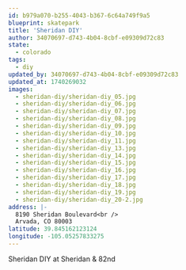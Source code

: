 ```yaml
---
id: b979a070-b255-4043-b367-6c64a749f9a5
blueprint: skatepark
title: 'Sheridan DIY'
author: 34070697-d743-4b04-8cbf-e09309d72c83
state:
  - colorado
tags:
  - diy
updated_by: 34070697-d743-4b04-8cbf-e09309d72c83
updated_at: 1740269032
images:
  - sheridan-diy/sheridan-diy_05.jpg
  - sheridan-diy/sheridan-diy_06.jpg
  - sheridan-diy/sheridan-diy_07.jpg
  - sheridan-diy/sheridan-diy_08.jpg
  - sheridan-diy/sheridan-diy_09.jpg
  - sheridan-diy/sheridan-diy_10.jpg
  - sheridan-diy/sheridan-diy_11.jpg
  - sheridan-diy/sheridan-diy_13.jpg
  - sheridan-diy/sheridan-diy_14.jpg
  - sheridan-diy/sheridan-diy_15.jpg
  - sheridan-diy/sheridan-diy_16.jpg
  - sheridan-diy/sheridan-diy_17.jpg
  - sheridan-diy/sheridan-diy_18.jpg
  - sheridan-diy/sheridan-diy_19.jpg
  - sheridan-diy/sheridan-diy_20-2.jpg
address: |-
  8190 Sheridan Boulevard<br />
  Arvada, CO 80003
latitude: 39.845162123124
longitude: -105.05257833275
---
```

Sheridan DIY at Sheridan & 82nd